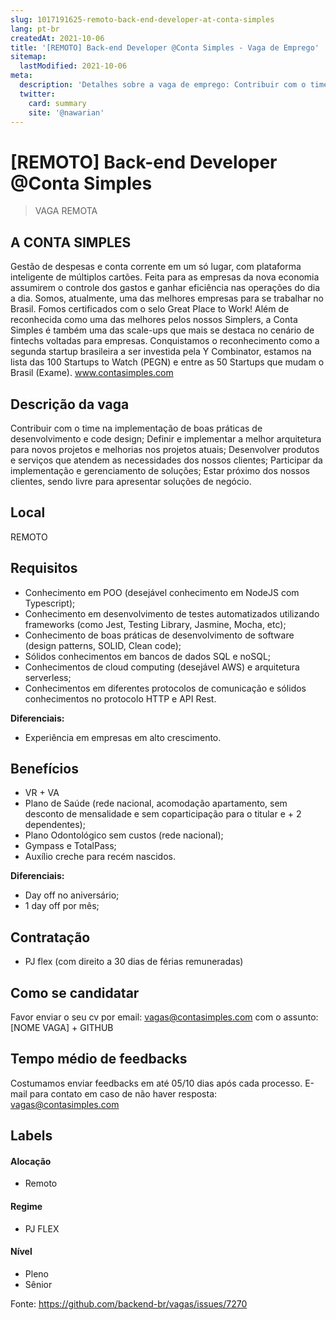 ```yaml
---
slug: 1017191625-remoto-back-end-developer-at-conta-simples
lang: pt-br
createdAt: 2021-10-06
title: '[REMOTO] Back-end Developer @Conta Simples - Vaga de Emprego'
sitemap:
  lastModified: 2021-10-06
meta:
  description: 'Detalhes sobre a vaga de emprego: Contribuir com o time na implementação de boas práticas de desenvolvimento e code design; Definir e implementar a melhor arquitetura para novos projetos e melhorias nos projetos atuais; Desenvolver produtos e serviços que atendem as necessidades dos nossos clientes; Participar da implementação e gerenciamento de soluções; Estar próximo dos nossos clientes, sendo livre para apresentar soluções de negócio.'
  twitter:
    card: summary
    site: '@nawarian'
---
```


# [REMOTO] Back-end Developer @Conta Simples

<!--
==================================================
Caso a vaga for remoto durante a pandemia informar no texto "Remoto durante o covid"
==================================================
-->
<!-- 
==================================================
POR FAVOR, SÓ POSTE SE A VAGA FOR PARA BACK-END!

Não faça distinção de gênero no título da vaga.

Use: "Back-End Developer" ao invés de 
"Desenvolvedor Back-End" \o/

Exemplo: `[São Paulo] Back-End Developer @ NOME DA EMPRESA`
==================================================
-->
<!--
==================================================
Caso a vaga for remoto durante a pandemia deixar a linha abaixo
==================================================
-->
> VAGA REMOTA

## A CONTA SIMPLES

Gestão de despesas e conta corrente em um só lugar, com plataforma inteligente de múltiplos cartões. Feita para as empresas da nova economia assumirem o controle dos gastos e ganhar eficiência nas operações do dia a dia.
Somos, atualmente, uma das melhores empresas para se trabalhar no Brasil. Fomos certificados com o selo Great Place to Work! Além de reconhecida como uma das melhores pelos nossos Simplers, a Conta Simples é também uma das scale-ups que mais se destaca no cenário de fintechs voltadas para empresas. Conquistamos o reconhecimento como a segunda startup brasileira a ser investida pela Y Combinator, estamos na lista das 100 Startups to Watch (PEGN) e entre as 50 Startups que mudam o Brasil (Exame).
www.contasimples.com

## Descrição da vaga

Contribuir com o time na implementação de boas práticas de desenvolvimento e code design;
Definir e implementar a melhor arquitetura para novos projetos e melhorias nos projetos atuais;
Desenvolver produtos e serviços que atendem as necessidades dos nossos clientes;
Participar da implementação e gerenciamento de soluções;
Estar próximo dos nossos clientes, sendo livre para apresentar soluções de negócio.

## Local

REMOTO

## Requisitos
- Conhecimento em POO (desejável conhecimento em NodeJS com Typescript);
- Conhecimento em desenvolvimento de testes automatizados utilizando frameworks (como Jest, Testing Library, Jasmine, Mocha, etc);
- Conhecimento de boas práticas de desenvolvimento de software (design patterns, SOLID, Clean code);
- Sólidos conhecimentos em bancos de dados SQL e noSQL;
- Conhecimentos de cloud computing (desejável AWS) e arquitetura serverless;
- Conhecimentos em diferentes protocolos de comunicação e sólidos conhecimentos no protocolo HTTP e API Rest.

**Diferenciais:**
- Experiência em empresas em alto crescimento.

## Benefícios
- VR + VA
- Plano de Saúde (rede nacional, acomodação apartamento, sem desconto de mensalidade e sem coparticipação para o titular e + 2 dependentes);
- Plano Odontológico sem custos (rede nacional);
- Gympass e TotalPass;
- Auxílio creche para recém nascidos.

**Diferenciais:**
- Day off no aniversário;
- 1 day off por mês;

## Contratação

- PJ flex (com direito a 30 dias de férias remuneradas)

## Como se candidatar

Favor enviar o seu cv por email: vagas@contasimples.com com o assunto: [NOME VAGA] + GITHUB

## Tempo médio de feedbacks

Costumamos enviar feedbacks em até 05/10 dias após cada processo.
E-mail para contato em caso de não haver resposta: vagas@contasimples.com

## Labels
<!-- retire os labels que não fazem sentido à vaga -->

#### Alocação
- Remoto

#### Regime
- PJ FLEX

#### Nível
- Pleno
- Sênior




Fonte: https://github.com/backend-br/vagas/issues/7270